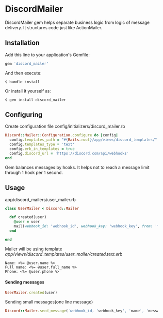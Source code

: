 # DiscordMailer
DiscordMailer gem helps separate business logic from logic of message delivery. It structures code just like ActionMailer.

## Installation

Add this line to your application's Gemfile:

```ruby
gem 'discord_mailer'
```

And then execute:

    $ bundle install

Or install it yourself as:

    $ gem install discord_mailer

## Configuring

Create configuration file config/initializers/discord_mailer.rb

```ruby
Discord::Mailer::Configuration.configure do |config|
  config.templates_path = "#{Rails.root}/app/views/discord_templates/"
  config.templates_type = 'text'
  config.erb_in_templates = true
  config.discord_url = 'https://discord.com/api/webhooks'
end
```
Gem balances messages by hooks. It helps not to reach a message limit through 1 hook per 1 second.

## Usage

app/discord_mailers/user_mailer.rb

```ruby
class UserMailer < Discord::Mailer

  def created(user)
    @user = user
    mail(webhook_id: 'webhook_id', webhook_key: 'webhook_key', from: 'from')
  end

end
```

Mailer will be using template *app/views/discord_templates/user_mailer/created.text.erb*

```text
Name: <%= @user.name %>
Full name: <%= @user.full_name %>
Phone: <%= @user.phone %>
```
#### Sending messages
```ruby
UserMailer.created(user)
```

Sending small messages(one line message)
```ruby
Discord::Mailer.send_message('webhook_id, 'webhook_key', 'name', 'message)
```
